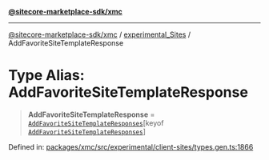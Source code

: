 [**@sitecore-marketplace-sdk/xmc**](../../../../README.md)

***

[@sitecore-marketplace-sdk/xmc](../../../../README.md) / [experimental\_Sites](../README.md) / AddFavoriteSiteTemplateResponse

# Type Alias: AddFavoriteSiteTemplateResponse

> **AddFavoriteSiteTemplateResponse** = [`AddFavoriteSiteTemplateResponses`](AddFavoriteSiteTemplateResponses.md)\[keyof [`AddFavoriteSiteTemplateResponses`](AddFavoriteSiteTemplateResponses.md)\]

Defined in: [packages/xmc/src/experimental/client-sites/types.gen.ts:1866](https://github.com/Sitecore/marketplace-sdk/blob/main/packages/xmc/src/experimental/client-sites/types.gen.ts#L1866)
